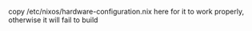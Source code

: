 copy /etc/nixos/hardware-configuration.nix here for it to work properly, otherwise it will fail to build
